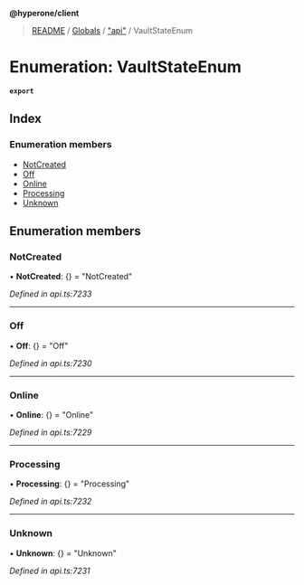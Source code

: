 **@hyperone/client**

> [README](../README.md) / [Globals](../globals.md) / ["api"](../modules/_api_.md) / VaultStateEnum

# Enumeration: VaultStateEnum

**`export`** 

## Index

### Enumeration members

* [NotCreated](_api_.vaultstateenum.md#notcreated)
* [Off](_api_.vaultstateenum.md#off)
* [Online](_api_.vaultstateenum.md#online)
* [Processing](_api_.vaultstateenum.md#processing)
* [Unknown](_api_.vaultstateenum.md#unknown)

## Enumeration members

### NotCreated

•  **NotCreated**: {} = "NotCreated"

*Defined in api.ts:7233*

___

### Off

•  **Off**: {} = "Off"

*Defined in api.ts:7230*

___

### Online

•  **Online**: {} = "Online"

*Defined in api.ts:7229*

___

### Processing

•  **Processing**: {} = "Processing"

*Defined in api.ts:7232*

___

### Unknown

•  **Unknown**: {} = "Unknown"

*Defined in api.ts:7231*
